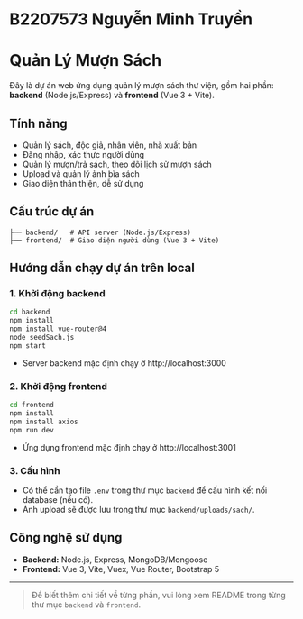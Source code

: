 # B2207573 Nguyễn Minh Truyền

# Quản Lý Mượn Sách

Đây là dự án web ứng dụng quản lý mượn sách thư viện, gồm hai phần: **backend** (Node.js/Express) và **frontend** (Vue 3 + Vite).

## Tính năng

- Quản lý sách, độc giả, nhân viên, nhà xuất bản
- Đăng nhập, xác thực người dùng
- Quản lý mượn/trả sách, theo dõi lịch sử mượn sách
- Upload và quản lý ảnh bìa sách
- Giao diện thân thiện, dễ sử dụng

## Cấu trúc dự án

```
├── backend/   # API server (Node.js/Express)
├── frontend/  # Giao diện người dùng (Vue 3 + Vite)
```

## Hướng dẫn chạy dự án trên local

### 1. Khởi động backend

```sh
cd backend
npm install 
npm install vue-router@4
node seedSach.js
npm start
```

- Server backend mặc định chạy ở http://localhost:3000

### 2. Khởi động frontend

```sh
cd frontend
npm install
npm install axios
npm run dev
```

- Ứng dụng frontend mặc định chạy ở http://localhost:3001

### 3. Cấu hình

- Có thể cần tạo file `.env` trong thư mục `backend` để cấu hình kết nối database (nếu có).
- Ảnh upload sẽ được lưu trong thư mục `backend/uploads/sach/`.

## Công nghệ sử dụng

- **Backend:** Node.js, Express, MongoDB/Mongoose
- **Frontend:** Vue 3, Vite, Vuex, Vue Router, Bootstrap 5

---

> Để biết thêm chi tiết về từng phần, vui lòng xem README trong từng thư mục `backend` và `frontend`.
